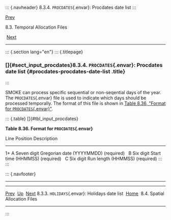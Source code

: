 ::: {.navheader}
8.3.4. `PROCDATES`{.envar}: Procdates date list
:::

[Prev](ch08s03s03.html) 

8.3. Temporal Allocation Files

 [Next](ch08s04.html)

------------------------------------------------------------------------

::: {.section lang="en"}
::: {.titlepage}
<div>

<div>

### []{#sect_input_procdates}8.3.4. `PROCDATES`{.envar}: Procdates date list {#procdates-procdates-date-list .title}

</div>

</div>
:::

SMOKE can process specific sequential or non-seqential days of the year.
The `PROCDATES`{.envar} file is used to indicate which days should be
processed temporally. The format of this file is shown in [Table 8.36,
"Format for
`PROCDATES`{.envar}"](ch08s03s04.html#tbl_input_procdates "Table 8.36. Format for PROCDATES").

::: {.table}
[]{#tbl_input_procdates}

**Table 8.36. Format for `PROCDATES`{.envar}**

  Line   Position   Description
  ------ ---------- --------------------------------------------------
  1+     A          Seven digit Gregorian date (YYYYMMDD) (required)
         B          Six digit Start time (HHMMSS) (required)
         C          Six digit Run length (HHMMSS) (required)
:::
:::

::: {.navfooter}

------------------------------------------------------------------------

  ------------------------------------------------ -------------------- --------------------------------
  [Prev](ch08s03s03.html)                           [Up](ch08s03.html)              [Next](ch08s04.html)
  8.3.3. `HOLIDAYS`{.envar}: Holidays date list     [Home](index.html)     8.4. Spatial Allocation Files
  ------------------------------------------------ -------------------- --------------------------------
:::
